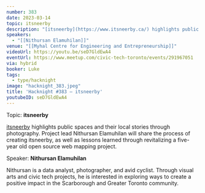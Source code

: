 ```yaml
---
number: 383
date: 2023-03-14
topic: itsneerby
description: "[itsneerby](https://www.itsneerby.ca/) highlights public spaces and their local stories through photography. Project lead Nithursan Elamuhilan will share the process of creating itsneerby, as well as lessons learned through revitalizing a five-year old open source web mapping project."
speakers:
  - "[[Nithursan Elamuhilan]]"
venue: "[[Myhal Centre for Engineering and Entrepreneurship]]"
videoUrl: https://youtu.be/seD7GldEwA4
eventUrl: https://www.meetup.com/civic-tech-toronto/events/291967051
via: hybrid
booker: Luke
tags:
  - type/hacknight
image: "hacknight_383.jpeg"
title: 'Hacknight #383 – itsneerby'
youtubeID: seD7GldEwA4
---
```

Topic: **itsneerby**

[ itsneerby](https://www.itsneerby.ca/) highlights public spaces and their local stories through photography. Project lead Nithursan Elamuhilan will share the process of creating itsneerby, as well as lessons learned through revitalizing a five-year old open source web mapping project.

Speaker: **Nithursan Elamuhilan**

Nithursan is a data analyst, photographer, and avid cyclist. Through visual arts and civic tech projects, he is interested in exploring ways to create a positive impact in the Scarborough and Greater Toronto community.

